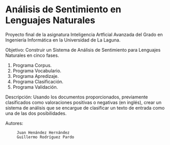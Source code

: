 Análisis de Sentimiento en Lenguajes Naturales
==============================================

Proyecto final de la asignatura Inteligencia Artficial Avanzada
del Grado en Ingeniería Informática en la Universidad de La Laguna.

Objetivo: Construir un Sistema de Análisis de Sentimiento para 
Lenguajes Naturales en cinco fases.

1. Programa Corpus.
2. Programa Vocabulario.
3. Programa Apredizaje.
4. Programa Clasificación.
5. Programa Validación.

Descripción: Usando los documentos proporcionados, previamente 
clasificados como valoraciones positivas o negativas (en inglés),
crear un sistema de análisis que se encargue de clasificar un
texto de entrada como una de las dos posibilidades.

Autores: 

         Juan Henández Hernández
         Guillermo Rodríguez Pardo
